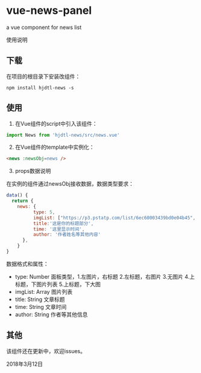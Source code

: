 # vue-news-panel
a vue component for news list

使用说明
## 下载
在项目的根目录下安装改组件：

```npm
npm install hjdtl-news -s
```

## 使用
1. 在Vue组件的script中引入该组件：

```javascript
import News from 'hjdtl-news/src/news.vue'
```

2. 在Vue组件的template中实例化：

```html 
<news :newsObj=news />
```

3. props数据说明

在实例的组件通过newsObj接收数据，数据类型要求：
```javascript
data() {
  return {
    news: {
          type: 5,
          imgList: ["https://p3.pstatp.com/list/6ec60003439bd0e04b45", "https://p3.pstatp.com/list/6ec60003439bd0e04b45", "https://p3.pstatp.com/list/6ec60003439bd0e04b45"],
          title:'这是你的标题部分',
          time: '这里显示时间',
          author: '作者姓名等其他内容'
      },
    }
}
```

数据格式和属性：

- type: Number 面板类型，1.左图片，右标题 2.左标题，右图片 3.无图片 4.上标题，下图片列表 5.上标题，下大图
- imgList: Array 图片列表
- title: String 文章标题
- time: String 文章时间
- author: String 作者等其他信息

## 其他

该组件还在更新中，欢迎issues。

2018年3月12日

